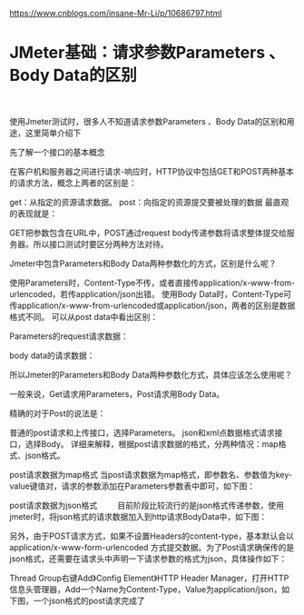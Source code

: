 https://www.cnblogs.com/insane-Mr-Li/p/10686797.html

# JMeter基础：请求参数Parameters 、Body Data的区别
　　

使用Jmeter测试时，很多人不知道请求参数Parameters 、Body Data的区别和用途，这里简单介绍下

先了解一个接口的基本概念

在客户机和服务器之间进行请求-响应时，HTTP协议中包括GET和POST两种基本的请求方法，概念上两者的区别是：

get：从指定的资源请求数据。
post：向指定的资源提交要被处理的数据
最直观的表现就是：

GET把参数包含在URL中，POST通过request body传递参数将请求整体提交给服务器。所以接口测试时要区分两种方法对待。

 

Jmeter中包含Parameters和Body Data两种参数化的方式，区别是什么呢？

使用Parameters时，Content-Type不传，或者直接传application/x-www-from-urlencoded，若传application/json出错。
使用Body Data时，Content-Type可传application/x-www-from-urlencoded或application/json，两者的区别是数据格式不同。
可以从post data中看出区别：

Parameters的request请求数据：

 

 

body data的请求数据：

 

 

所以Jmeter的Parameters和Body Data两种参数化方式，具体应该怎么使用呢？

一般来说，Get请求用Parameters，Post请求用Body Data。

精确的对于Post的说法是：

普通的post请求和上传接口，选择Parameters。
json和xml点数据格式请求接口，选择Body。
详细来解释，根据post请求数据的格式，分两种情况：map格式、json格式。

post请求数据为map格式
当post请求数据为map格式，即参数名、参数值为key-value键值对，请求的参数添加在Parameters参数表中即可，如下图：

 

 

post请求数据为json格式 　　
目前阶段比较流行的是json格式传递参数，使用jmeter时，将json格式的请求数据加入到http请求BodyData中，如下图：

 

 

 

另外，由于POST请求方式，如果不设置Headers的content-type，基本默认会以 application/x-www-form-urlencoded 方式提交数据。为了Post请求确保传的是json格式，还需要在请求头中声明一下请求参数的格式为json，具体操作如下：

Thread Group右键Add》Config Element》HTTP Header Manager，打开HTTP信息头管理器，Add一个Name为Content-Type，Value为application/json，如下图，一个json格式的post请求完成了



 
